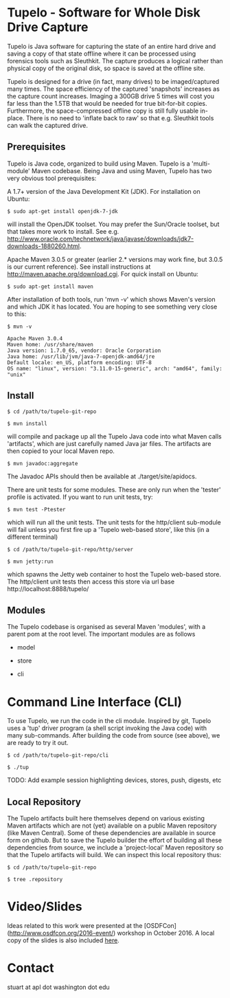 Tupelo - Software for Whole Disk Drive Capture
==============================================

Tupelo is Java software for capturing the state of an entire hard
drive and saving a copy of that state offline where it can be
processed using forensics tools such as Sleuthkit.  The capture
produces a logical rather than physical copy of the original disk, so
space is saved at the offline site.

Tupelo is designed for a drive (in fact, many drives) to be
imaged/captured many times.  The space efficiency of the captured
'snapshots' increases as the capture count increases.  Imaging a 300GB
drive 5 times will cost you far less than the 1.5TB that would be
needed for true bit-for-bit copies.  Furthermore, the space-compressed
offline copy is still fully usable in-place.  There is no need to
'inflate back to raw' so that e.g. Sleuthkit tools can walk the
captured drive.

Prerequisites
-------------

Tupelo is Java code, organized to build using Maven.  Tupelo is a
'multi-module' Maven codebase.  Being Java and using Maven, Tupelo has
two very obvious tool prerequisites:

A 1.7+ version of the Java Development Kit (JDK).  For installation on Ubuntu:

```
$ sudo apt-get install openjdk-7-jdk
```
will install the OpenJDK toolset.  You may prefer the Sun/Oracle
toolset, but that takes more work to install. See
e.g. http://www.oracle.com/technetwork/java/javase/downloads/jdk7-downloads-1880260.html.

Apache Maven 3.0.5 or greater (earlier 2.* versions may work fine, but
3.0.5 is our current reference). See install instructions at
http://maven.apache.org/download.cgi.  For quick install on Ubuntu:

```
$ sudo apt-get install maven
```

After installation of both tools, run 'mvn -v' which shows Maven's
version and which JDK it has located.  You are hoping to see something
very close to this:

```
$ mvn -v

Apache Maven 3.0.4
Maven home: /usr/share/maven
Java version: 1.7.0_65, vendor: Oracle Corporation
Java home: /usr/lib/jvm/java-7-openjdk-amd64/jre
Default locale: en_US, platform encoding: UTF-8
OS name: "linux", version: "3.11.0-15-generic", arch: "amd64", family: "unix"
```

Install
-------

```
$ cd /path/to/tupelo-git-repo

$ mvn install
```

will compile and package up all the Tupelo Java code into what Maven calls
'artifacts', which are just carefully named Java jar files.  The
artifacts are then copied to your local Maven repo.

```
$ mvn javadoc:aggregate
```

The Javadoc APIs should then be available at ./target/site/apidocs.

There are unit tests for some modules.  These are only run when the
'tester' profile is activated.  If you want to run unit tests, try:

```
$ mvn test -Ptester
```

which will run all the unit tests.  The unit tests for the http/client
sub-module will fail unless you first fire up a 'Tupelo web-based
store', like this (in a different terminal)

```
$ cd /path/to/tupelo-git-repo/http/server

$ mvn jetty:run
```

which spawns the Jetty web container to host the Tupelo web-based
store.  The http/client unit tests then access this store via
url base http://localhost:8888/tupelo/

Modules
-------

The Tupelo codebase is organised as several Maven 'modules', with a
parent pom at the root level.  The important modules are as follows

* model

* store

* cli

# Command Line Interface (CLI)

To use Tupelo, we run the code in the cli module.  Inspired by git,
Tupelo uses a 'tup' driver program (a shell script invoking the Java
code) with many sub-commands. After building the code from source (see
above), we are ready to try it out.


```
$ cd /path/to/tupelo-git-repo/cli

$ ./tup
```

TODO: Add example session highlighting devices, stores, push, digests, etc

Local Repository
----------------

The Tupelo artifacts built here themselves depend on various
existing Maven artifacts which are not (yet) available on a public
Maven repository (like Maven Central).  Some of these dependencies are
available in source form on github.  But to save the Tupelo builder
the effort of building all these dependencies from source, we include a
'project-local' Maven repository so that the Tupelo artifacts will
build.  We can inspect this local repository thus:

```
$ cd /path/to/tupelo-git-repo

$ tree .repository
```


# Video/Slides

Ideas related to this work were presented at the [OSDFCon]
(http://www.osdfcon.org/2016-event/) workshop in October 2016.  A local copy
of the slides is also included [here](./doc/osdf2016/MacleanTupeloOSDF2016.pdf).

# Contact

stuart at apl dot washington dot edu

